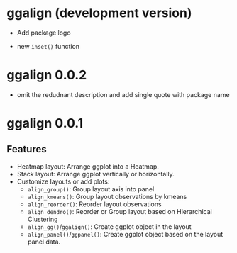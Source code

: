 # ggalign (development version)

* Add package logo

* new `inset()` function

# ggalign 0.0.2
  
* omit the redudnant description and add single quote with package name

# ggalign 0.0.1

## Features

* Heatmap layout: Arrange ggplot into a Heatmap.
* Stack layout: Arrange ggplot vertically or horizontally.
* Customize layouts or add plots:
  * `align_group()`: Group layout axis into panel
  * `align_kmeans()`: Group layout observations by kmeans
  * `align_reorder()`: Reorder layout observations
  * `align_dendro()`: Reorder or Group layout based on Hierarchical Clustering
  * `align_gg()`/`ggalign()`: Create ggplot object in the layout
  * `align_panel()`/`ggpanel()`: Create ggplot object based on the layout panel data.

